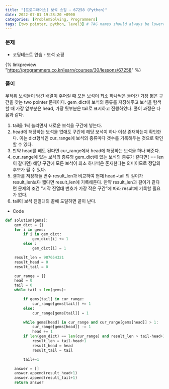 ```yaml
---
title: "[프로그래머스] 보석 쇼핑 - 67258 (Python)"
date: 2022-07-01 19:28:20 +0900
categories: [ProblemSolving, Programmers]
tags: [two pointer, python, level3] # TAG names should always be lowercase
---
```


### 문제

- 코딩테스트 연습 - 보석 쇼핑

{% linkpreview "https://programmers.co.kr/learn/courses/30/lessons/67258" %}

### 풀이

무작위 보석들이 담긴 배열이 주어질 때 모든 보석이 최소 하나씩은 들어간 가장 짧은 구간을 찾는 two pointer 문제이다. gem_dict에 보석의 종류를 저장해주고 보석을 탐색할 때 가장 앞부분은 head, 가장 뒷부분은 tail로 표시하고 진행하였다. 풀이 과정은 다음과 같다.

1. tail을 1씩 늘리면서 새로운 보석을 구간에 넣는다.
2. head에 해당하는 보석을 없애도 구간에 해당 보석이 하나 이상 존재하는지 확인한다.
   이는 dict형식인 cur_range에 보석의 종류마다 갯수를 기록해두는 것으로 확인할 수 있다.
3. 만약 head를 빼도 된다면 cur_range에서 head에 해당하는 보석을 하나 빼준다.
4. cur_range에 있는 보석의 종류와 gem_dict에 있는 보석의 종류가 같다면( == len이 같다면) 해당 구간에 모든 보석이 최소 하나씩은 존재한다는 의미이므로 정답의 후보가 될 수 있다.
5. 결과를 저장해둘 변수 result_len과 비교하여 현재 head~tail 의 길이가 result_len보다 짧다면 result_len에 기록해둔다.
   만약 result_len과 길이가 같다면 문제의 조건 “시작 진열대 번호가 가장 작은 구간”에 따라 result에 기록할 필요가 없다.
6. tail이 보석 진열대의 끝에 도달하면 끝이 난다.

- Code

```python
def solution(gems):
    gem_dict = {}
    for i in gems:
        if i in gem_dict:
            gem_dict[i] += 1
        else :
            gem_dict[i] = 1

    result_len = 987654321
    result_head = 0
    result_tail = 0

    cur_range = {}
    head = 0
    tail = 0
    while tail < len(gems):

        if gems[tail] in cur_range:
            cur_range[gems[tail]] += 1
        else:
            cur_range[gems[tail]] = 1

        while gems[head] in cur_range and cur_range[gems[head]] > 1:
            cur_range[gems[head]] -= 1
            head += 1
        if len(gem_dict) == len(cur_range) and result_len > tail-head+1:
            result_len = tail-head+1
            result_head = head
            result_tail = tail

        tail+=1

    answer = []
    answer.append(result_head+1)
    answer.append(result_tail+1)
    return answer
```
